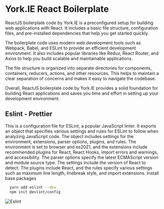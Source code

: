 # York.IE React Boilerplate

ReactJS boilerplate code by York.IE is a preconfigured setup for building web applications with React. It includes a basic file structure, configuration files, and pre-installed dependencies that help you get started quickly.

The boilerplate code uses modern web development tools such as Webpack, Babel, and ESLint to provide an efficient development environment. It also includes popular libraries like Redux, React Router, and Axios to help you build scalable and maintainable applications.

The file structure is organized into separate directories for components, containers, reducers, actions, and other resources. This helps to maintain a clear separation of concerns and makes it easy to navigate the codebase.

Overall, ReactJS boilerplate code by York.IE provides a solid foundation for building React applications and saves you time and effort in setting up your development environment.

## Eslint - Prettier

This is a configuration file for ESLint, a popular JavaScript linter. It exports an object that specifies various settings and rules for ESLint to follow when analyzing JavaScript code. The object includes settings for the environment, extensions, parser options, plugins, and rules. The environment is set to browser and es2021, and the extensions include recommended plugins for React, React Hooks, import errors and warnings, and accessibility. The parser options specify the latest ECMAScript version and module source type. The settings include the version of React to detect. The plugins include React, and the rules specify various settings such as maximum line length, linebreak style, and import extensions.
Install base packages

```bash
  yarn add eslint --dev
  npm init @eslint/config
```

![Eslint](https://raw.githubusercontent.com/NainikYork/york-react-app/WIP/base-setup/public/readme/eslint.gif)

